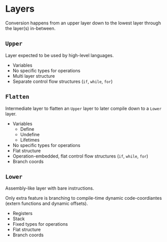 # Layers

Conversion happens from an upper layer down to the lowest layer through the layer(s) in-between.

## `Upper`

Layer expected to be used by high-level languages.

* Variables
* No specific types for operations
* Multi layer structure
* Separate control flow structures (`if`, `while`, `for`)

## `Flatten`

Intermediate layer to flatten an `Upper` layer to later compile down to a `Lower` layer.

* Variables
	* Define
	* Undefine
	* Lifetimes
* No specific types for operations
* Flat structure
* Operation-embedded, flat control flow structures (`if`, `while`, `for`)
* Branch coords

## `Lower`

Assembly-like layer with bare instructions.

Only extra feature is branching to compile-time dynamic code-coordiantes (extern functions and dynamic offsets).

* Registers
* Stack
* Fixed types for operations
* Flat structure
* Branch coords

